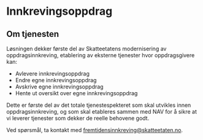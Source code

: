 # Innkrevingsoppdrag

## Om tjenesten

Løsningen dekker første del av Skatteetatens modernisering av oppdragsinnkreving, etablering av eksterne tjenester hvor oppdragsgivere kan:

- Avlevere innkrevingsoppdrag
- Endre egne innkrevingsoppdrag 
- Avskrive egne innkrevingsoppdrag 
- Hente ut oversikt over egne innkrevingsoppdrag

Dette er første del av det totale tjenestespekteret som skal utvikles innen oppdragsinnkreving, og som skal etableres sammen med NAV for å sikre at vi leverer tjenester som dekker de reelle behovene godt.

Ved spørsmål, ta kontakt med fremtidensinnkreving@skatteetaten.no.